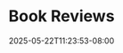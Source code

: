 ---
title: "Book Reviews"
description: "Reviews of things I've read."
date: "2025-05-22T11:23:53-08:00"
slug: "books"
---